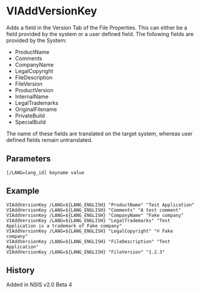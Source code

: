 # VIAddVersionKey

Adds a field in the Version Tab of the File Properties. This can either be a field provided by the system or a user defined field. The following fields are provided by the System:

* ProductName
* Comments
* CompanyName
* LegalCopyright
* FileDescription
* FileVersion
* ProductVersion
* InternalName
* LegalTrademarks
* OriginalFilename
* PrivateBuild
* SpecialBuild

The name of these fields are translated on the target system, whereas user defined fields remain untranslated.


## Parameters

    [/LANG=lang_id] keyname value

## Example

    VIAddVersionKey /LANG=${LANG_ENGLISH} "ProductName" "Test Application"
    VIAddVersionKey /LANG=${LANG_ENGLISH} "Comments" "A test comment"
    VIAddVersionKey /LANG=${LANG_ENGLISH} "CompanyName" "Fake company"
    VIAddVersionKey /LANG=${LANG_ENGLISH} "LegalTrademarks" "Test Application is a trademark of Fake company"
    VIAddVersionKey /LANG=${LANG_ENGLISH} "LegalCopyright" "© Fake company"
    VIAddVersionKey /LANG=${LANG_ENGLISH} "FileDescription" "Test Application"
    VIAddVersionKey /LANG=${LANG_ENGLISH} "FileVersion" "1.2.3"

## History

Added in NSIS v2.0 Beta 4
